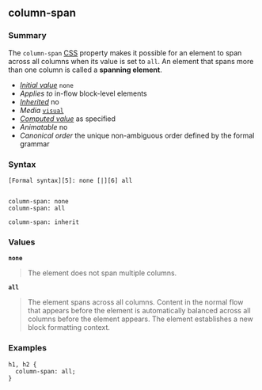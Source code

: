 ## column-span

### Summary

The `column-span` [CSS][0] property makes it possible for an element to span across all columns when its value is set to `all`. An element that spans more than one column is called a **spanning element**.

* _[Initial value][1]_ `none` 
* _Applies to_ in-flow block-level elements 
* _[Inherited][2]_ no 
* _Media_ [`visual`][3] 
* _[Computed value][4]_ as specified 
* _Animatable_ no 
* _Canonical order_ the unique non-ambiguous order defined by the formal grammar

### Syntax

    [Formal syntax][5]: none [|][6] all
    

    column-span: none
    column-span: all
    
    column-span: inherit
    

### Values

**`none`**

> The element does not span multiple columns.

**`all`**

> The element spans across all columns. Content in the normal flow that appears before the element is automatically balanced across all columns before the element appears. The element establishes a new block formatting context.

### Examples

    h1, h2 {
      column-span: all;
    }
    



[0]: https://developer.mozilla.org/en/docs/CSS "https://developer.mozilla.org/en/docs/CSS"
[1]: https://developer.mozilla.org/en/docs/CSS/initial_value
[2]: https://developer.mozilla.org/en/docs/CSS/inheritance
[3]: https://developer.mozilla.org/en/docs/CSS/@media#Media_groups
[4]: https://developer.mozilla.org/en/docs/CSS/computed_value
[5]: https://developer.mozilla.org/en/docs/CSS/Value_definition_syntax "CSS/Value_definition_syntax"
[6]: https://developer.mozilla.org/en/docs/CSS/Value_definition_syntax#Single_bar "Single bar: the two entities are optional, but exactly one must be present."
